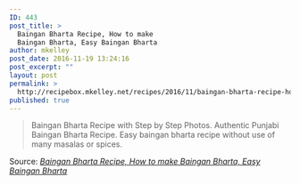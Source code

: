 ```yaml
---
ID: 443
post_title: >
  Baingan Bharta Recipe, How to make
  Baingan Bharta, Easy Baingan Bharta
author: mkelley
post_date: 2016-11-19 13:24:16
post_excerpt: ""
layout: post
permalink: >
  http://recipebox.mkelley.net/recipes/2016/11/baingan-bharta-recipe-how-to-make-baingan-bharta-easy-baingan-bharta/
published: true
---
```

<blockquote>Baingan Bharta Recipe with Step by Step Photos. Authentic Punjabi Baingan Bharta Recipe. Easy baingan bharta recipe without use of many masalas or spices.</blockquote>
Source: <em><a href="http://www.vegrecipesofindia.com/baingan-bharta-recipe-punjabi-baingan-bharta-recipe/">Baingan Bharta Recipe, How to make Baingan Bharta, Easy Baingan Bharta</a></em>